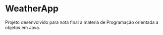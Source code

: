 # WeatherApp

Projeto desenvolvido para nota final a materia de Programação orientada a objetos em Java.
